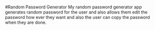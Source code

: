 #Random Password Generator
My random password generator app generates random password for the user and also allows them
edit the password how ever they want and also the user can copy the password when they are done.
